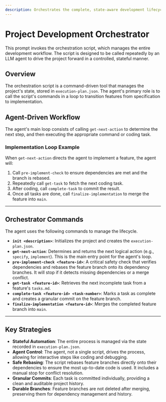 ```yaml
---
description: Orchestrates the complete, state-aware development lifecycle from specification through implementation, driven by an LLM agent.
---
```


# Project Development Orchestrator

This prompt invokes the orchestration script, which manages the entire development workflow. The script is designed to be called repeatedly by an LLM agent to drive the project forward in a controlled, stateful manner.

## Overview

The orchestration script is a command-driven tool that manages the project's state, stored in `execution-plan.json`. The agent's primary role is to call the script's commands in a loop to transition features from specification to implementation.

## Agent-Driven Workflow

The agent's main loop consists of calling `get-next-action` to determine the next step, and then executing the appropriate command or coding task.

### Implementation Loop Example

When `get-next-action` directs the agent to implement a feature, the agent will:
1.  Call `pre-implement-check` to ensure dependencies are met and the branch is rebased.
2.  Repeatedly call `get-task` to fetch the next coding task.
3.  After coding, call `complete-task` to commit the result.
4.  Once all tasks are done, call `finalize-implementation` to merge the feature into `main`.

---

## Orchestrator Commands

The agent uses the following commands to manage the lifecycle.

-   **`init <description>`**: Initializes the project and creates the `execution-plan.json`.
-   **`get-next-action`**: Determines and returns the next logical action (e.g., `specify`, `implement`). This is the main entry point for the agent's loop.
-   **`pre-implement-check <feature-id>`**: A critical safety check that verifies dependencies and rebases the feature branch onto its dependency branches. It will stop if it detects missing dependencies or a merge conflict.
-   **`get-task <feature-id>`**: Retrieves the next incomplete task from a feature's `tasks.md`.
-   **`complete-task <feature-id> <task-number>`**: Marks a task as complete and creates a granular commit on the feature branch.
-   **`finalize-implementation <feature-id>`**: Merges the completed feature branch into `main`.

---

## Key Strategies

-   **Stateful Automation**: The entire process is managed via the state recorded in `execution-plan.json`.
-   **Agent Control**: The agent, not a single script, drives the process, allowing for interactive steps like coding and debugging.
-   **Safe Rebasing**: The script rebases feature branches directly onto their dependencies to ensure the most up-to-date code is used. It includes a manual stop for conflict resolution.
-   **Granular Commits**: Each task is committed individually, providing a clean and auditable project history.
-   **Durable Branches**: Feature branches are not deleted after merging, preserving them for dependency management and history.